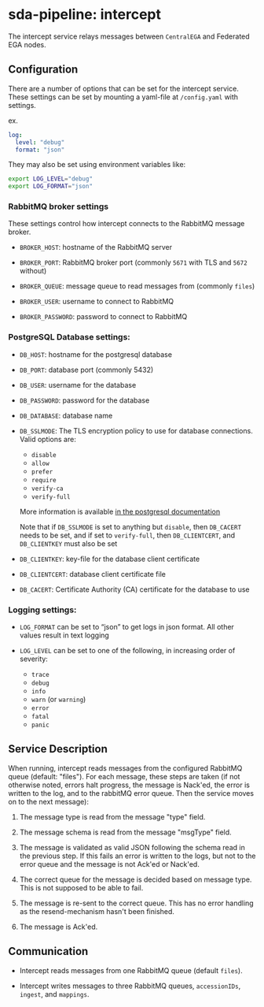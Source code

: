 # sda-pipeline: intercept

The intercept service relays messages between `CentralEGA` and Federated EGA nodes.

## Configuration

There are a number of options that can be set for the intercept service.
These settings can be set by mounting a yaml-file at `/config.yaml` with settings.

ex.
```yaml
log:
  level: "debug"
  format: "json"
```
They may also be set using environment variables like:
```bash
export LOG_LEVEL="debug"
export LOG_FORMAT="json"
```

### RabbitMQ broker settings

These settings control how intercept connects to the RabbitMQ message broker.

 - `BROKER_HOST`: hostname of the RabbitMQ server

 - `BROKER_PORT`: RabbitMQ broker port (commonly `5671` with TLS and `5672` without)

 - `BROKER_QUEUE`: message queue to read messages from (commonly `files`)

 - `BROKER_USER`: username to connect to RabbitMQ

 - `BROKER_PASSWORD`: password to connect to RabbitMQ

### PostgreSQL Database settings:

 - `DB_HOST`: hostname for the postgresql database

 - `DB_PORT`: database port (commonly 5432)

 - `DB_USER`: username for the database

 - `DB_PASSWORD`: password for the database

 - `DB_DATABASE`: database name

 - `DB_SSLMODE`: The TLS encryption policy to use for database connections.
   Valid options are:
    - `disable`
    - `allow`
    - `prefer`
    - `require`
    - `verify-ca`
    - `verify-full`

   More information is available
   [in the postgresql documentation](https://www.postgresql.org/docs/current/libpq-ssl.html#LIBPQ-SSL-PROTECTION)

   Note that if `DB_SSLMODE` is set to anything but `disable`, then `DB_CACERT` needs to be set,
   and if set to `verify-full`, then `DB_CLIENTCERT`, and `DB_CLIENTKEY` must also be set

 - `DB_CLIENTKEY`: key-file for the database client certificate

 - `DB_CLIENTCERT`: database client certificate file

 - `DB_CACERT`: Certificate Authority (CA) certificate for the database to use

### Logging settings:

 - `LOG_FORMAT` can be set to “json” to get logs in json format.
   All other values result in text logging

 - `LOG_LEVEL` can be set to one of the following, in increasing order of severity:
    - `trace`
    - `debug`
    - `info`
    - `warn` (or `warning`)
    - `error`
    - `fatal`
    - `panic`

## Service Description

When running, intercept reads messages from the configured RabbitMQ queue (default: "files").
For each message, these steps are taken (if not otherwise noted, errors halt progress, the message is Nack'ed, the error is written to the log, and to the rabbitMQ error queue.
Then the service moves on to the next message):

1. The message type is read from the message "type" field.

1. The message schema is read from the message "msgType" field.

1. The message is validated as valid JSON following the schema read in the previous step.
If this fails an error is written to the logs, but not to the error queue and the message is not Ack'ed or Nack'ed.

1. The correct queue for the message is decided based on message type.
This is not supposed to be able to fail.

1. The message is re-sent to the correct queue.
This has no error handling as the resend-mechanism hasn't been finished.

1. The message is Ack'ed.

## Communication

 - Intercept reads messages from one RabbitMQ queue (default `files`).

 - Intercept writes messages to three RabbitMQ queues, `accessionIDs`, `ingest`, and `mappings`.
